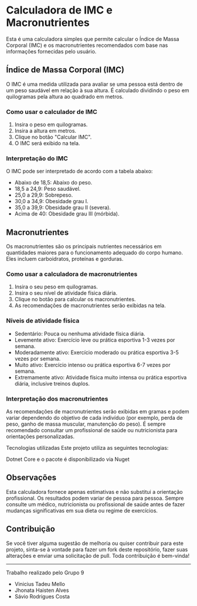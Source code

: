 # Calculadora de IMC e Macronutrientes

Esta é uma calculadora simples que permite calcular o Índice de Massa Corporal (IMC) e os macronutrientes recomendados com base nas informações fornecidas pelo usuário.

## Índice de Massa Corporal (IMC)

O IMC é uma medida utilizada para avaliar se uma pessoa está dentro de um peso saudável em relação à sua altura. É calculado dividindo o peso em quilogramas pela altura ao quadrado em metros.

### Como usar o calculador de IMC

1. Insira o peso em quilogramas.
2. Insira a altura em metros.
3. Clique no botão "Calcular IMC".
4. O IMC será exibido na tela.

### Interpretação do IMC

O IMC pode ser interpretado de acordo com a tabela abaixo:

- Abaixo de 18,5: Abaixo do peso.
- 18,5 a 24,9: Peso saudável.
- 25,0 a 29,9: Sobrepeso.
- 30,0 a 34,9: Obesidade grau I.
- 35,0 a 39,9: Obesidade grau II (severa).
- Acima de 40: Obesidade grau III (mórbida).

## Macronutrientes

Os macronutrientes são os principais nutrientes necessários em quantidades maiores para o funcionamento adequado do corpo humano. Eles incluem carboidratos, proteínas e gorduras.

### Como usar a calculadora de macronutrientes

1. Insira o seu peso em quilogramas.
2. Insira o seu nível de atividade física diária.
3. Clique no botão para calcular os macronutrientes.
4. As recomendações de macronutrientes serão exibidas na tela.

### Níveis de atividade física

- Sedentário: Pouca ou nenhuma atividade física diária.
- Levemente ativo: Exercício leve ou prática esportiva 1-3 vezes por semana.
- Moderadamente ativo: Exercício moderado ou prática esportiva 3-5 vezes por semana.
- Muito ativo: Exercício intenso ou prática esportiva 6-7 vezes por semana.
- Extremamente ativo: Atividade física muito intensa ou prática esportiva diária, inclusive treinos duplos.

### Interpretação dos macronutrientes

As recomendações de macronutrientes serão exibidas em gramas e podem variar dependendo do objetivo de cada indivíduo (por exemplo, perda de peso, ganho de massa muscular, manutenção do peso). É sempre recomendado consultar um profissional de saúde ou nutricionista para orientações personalizadas.

Tecnologias utilizadas
Este projeto utiliza as seguintes tecnologias:

Dotnet Core e o pacote é disponibilizado via Nuget

## Observações

Esta calculadora fornece apenas estimativas e não substitui a orientação profissional. Os resultados podem variar de pessoa para pessoa. Sempre consulte um médico, nutricionista ou profissional de saúde antes de fazer mudanças significativas em sua dieta ou regime de exercícios.

## Contribuição

Se você tiver alguma sugestão de melhoria ou quiser contribuir para este projeto, sinta-se à vontade para fazer um fork deste repositório, fazer suas alterações e enviar uma solicitação de pull. Toda contribuição é bem-vinda!
<br>

---
Trabalho realizado pelo Grupo 9
- Vinicius Tadeu Mello 
- Jhonata Haisten Alves
- Sávio Rodrigues Costa
